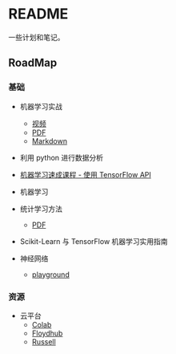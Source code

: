 # README

一些计划和笔记。

## RoadMap

### 基础
- 机器学习实战
  - [视频](https://space.bilibili.com/97678687/channel/detail?cid=22486)      
  - [PDF](https://yun.baidu.com/s/1cCOAAE)
  - [Markdown](https://github.com/apachecn/AiLearning/tree/master/docs/ml)     

- 利用 python 进行数据分析       

- [机器学习速成课程 - 使用 TensorFlow API](https://developers.google.com/machine-learning/crash-course/)

- 机器学习       

- 统计学习方法      
  - [PDF](http://www.dgt-factory.com/uploads/2018/07/0725/%E7%BB%9F%E8%AE%A1%E5%AD%A6%E4%B9%A0%E6%96%B9%E6%B3%95.pdf)

- Scikit-Learn 与 TensorFlow 机器学习实用指南

- 神经网络   
  - [playground](http://playground.tensorflow.org/)

### 资源
- 云平台
  - [Colab](https://colab.research.google.com/notebooks/welcome.ipynb)
  - [Floydhub](https://www.floydhub.com/)
  - [Russell](https://russellcloud.com/)
